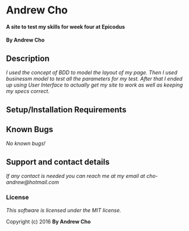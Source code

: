 # Andrew Cho

#### A site to test my skills for week four at Epicodus

#### By Andrew Cho

## Description

_I used the concept of BDD to model the layout of my page. Then I used businessm model to test all the parameters for my test. After that I ended up using User Interface to actually get my site to work as well as keeping my specs correct._
## Setup/Installation Requirements

## Known Bugs
_No known bugs!_

## Support and contact details
_If any contact is needed you can reach me at my email at cho-andrew@hotmail.com_

### License

*This software is licensed under the MIT license.*

Copyright (c) 2016 **By Andrew Cho**
